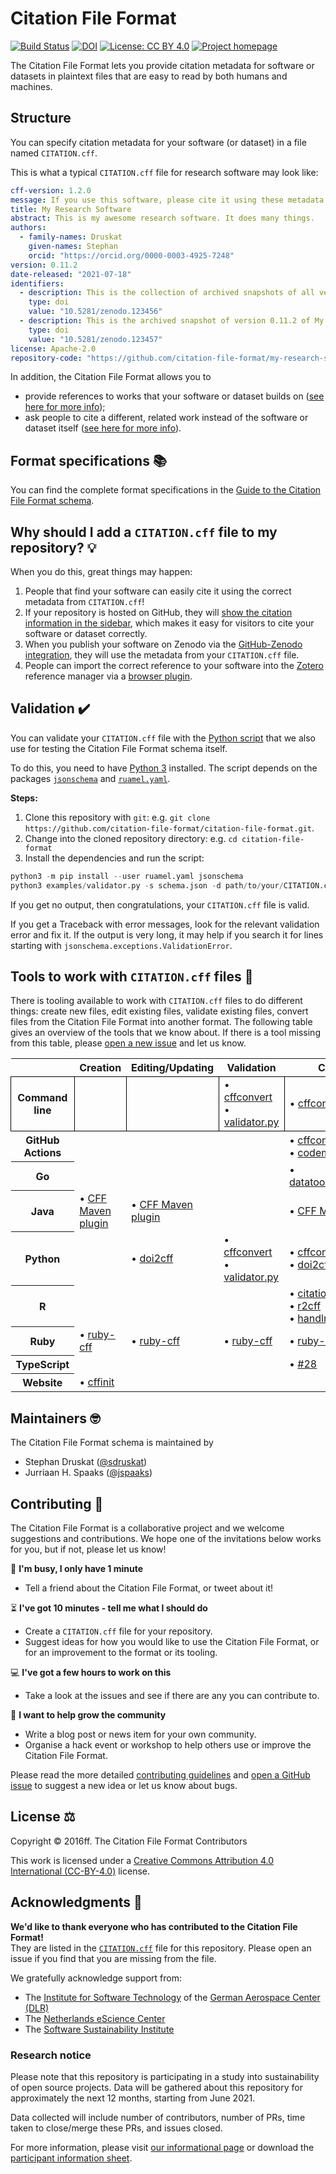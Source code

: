 # Citation File Format

[![Build Status](https://github.com/citation-file-format/citation-file-format/workflows/testing/badge.svg)](https://github.com/citation-file-format/citation-file-format/actions/workflows/testing.yml)
[![DOI](https://zenodo.org/badge/DOI/10.5281/zenodo.1003149.svg)](https://doi.org/10.5281/zenodo.1003149)
[![License: CC BY 4.0](https://img.shields.io/badge/License-CC%20BY%204.0-lightgrey.svg)](https://creativecommons.org/licenses/by/4.0/)
[![Project homepage](https://img.shields.io/badge/Project%20homepage-citation--file--format.github.io-ff0080)](https://citation-file-format.github.io)

The Citation File Format lets you provide citation metadata for software or datasets 
in plaintext files that are easy to read by both humans and machines.

## Structure

You can specify citation metadata for your software (or dataset) in a file named `CITATION.cff`.

This is what a typical `CITATION.cff` file for research software may look like:

```yaml
cff-version: 1.2.0
message: If you use this software, please cite it using these metadata.
title: My Research Software
abstract: This is my awesome research software. It does many things.
authors:
  - family-names: Druskat
    given-names: Stephan
    orcid: "https://orcid.org/0000-0003-4925-7248"
version: 0.11.2
date-released: "2021-07-18"
identifiers:
  - description: This is the collection of archived snapshots of all versions of My Research Software
    type: doi
    value: "10.5281/zenodo.123456"
  - description: This is the archived snapshot of version 0.11.2 of My Research Software
    type: doi
    value: "10.5281/zenodo.123457"
license: Apache-2.0
repository-code: "https://github.com/citation-file-format/my-research-software"
```

In addition, the Citation File Format allows you to

- provide references to works that your software or dataset builds on ([see here for more info](schema-guide.md#referencing-other-work));
- ask people to cite a different, related work instead of the software or dataset itself ([see here for more info](schema-guide.md#credit-redirection)).

## Format specifications :books:

You can find the complete format specifications in the [Guide to the Citation File Format schema](schema-guide.md).

## Why should I add a `CITATION.cff` file to my repository? :bulb:

When you do this, great things may happen:

1. People that find your software can easily cite it using the correct metadata from `CITATION.cff`!
2. If your repository is hosted on GitHub, they will [show the citation information in the sidebar](https://docs.github.com/en/github/creating-cloning-and-archiving-repositories/creating-a-repository-on-github/about-citation-files), which makes it easy for visitors to cite your software or dataset correctly.
3. When you publish your software on Zenodo via the [GitHub-Zenodo integration](https://guides.github.com/activities/citable-code/), they will use the metadata from your `CITATION.cff` file.
4. People can import the correct reference to your software into the [Zotero](https://www.zotero.org) reference manager via a [browser plugin](https://www.zotero.org/download/).

## Validation :heavy_check_mark:

You can validate your `CITATION.cff` file with the [Python script](examples/validator.py)
that we also use for testing the Citation File Format schema itself.

To do this, you need to have [Python 3](https://www.python.org) installed.
The script depends on the packages [`jsonschema`](https://pypi.org/project/jsonschema/) and [`ruamel.yaml`](https://pypi.org/project/ruamel.yaml/).

**Steps:**

1. Clone this repository with `git`: e.g. `git clone https://github.com/citation-file-format/citation-file-format.git`.
2. Change into the cloned repository directory: e.g. `cd citation-file-format`
3. Install the dependencies and run the script:
```python
python3 -m pip install --user ruamel.yaml jsonschema
python3 examples/validator.py -s schema.json -d path/to/your/CITATION.cff
```

If you get no output, then congratulations, your `CITATION.cff` file is valid.

If you get a Traceback with error messages, look for the relevant validation error and fix it.
If the output is very long, it may help if you search it for lines starting with `jsonschema.exceptions.ValidationError`.

<!-- Later, this should link to tutorials -->

## Tools to work with `CITATION.cff` files :wrench:

There is tooling available to work with `CITATION.cff` files to do different things:
create new files, edit existing files, validate existing files, convert files from the Citation File Format into another format.
The following table gives an overview of the tools that we know about. If there is a tool missing from this table, please [open a new issue](https://github.com/citation-file-format/citation-file-format/issues/new/choose) and let us know.

<html>
<table style="table-layout: fixed; width: 100%; ">
    <thead>
        <tr>
            <th style="width:20%;"></th>
            <th style="width:20%;">Creation</th>
            <th style="width:20%;">Editing/Updating</th>
            <th style="width:20%;">Validation</th>
            <th style="width:20%;">Conversion</th>
        </tr>
    </thead>
    <tbody>
        <tr>
            <th style="width:20%; border:1px solid black;">Command line</th>
            <td style="width:20%; border:1px solid black;"></td>
            <td style="width:20%; border:1px solid black;"></td>
            <td style="width:20%; border:1px solid black;">
                • <a href="https://github.com/citation-file-format/cff-converter-python">cffconvert</a><br>
                • <a href="#validation-heavy_check_mark">validator.py</a>
            </td>
            <td style="width:20%;border:1px solid black;">
                • <a href="https://github.com/citation-file-format/cff-converter-python">cffconvert</a>
            </td>
        </tr>
        <tr>
            <th style="width:20%;">GitHub Actions</th>
            <td style="width:20%;"></td>
            <td style="width:20%;"></td>
            <td style="width:20%;"></td>
            <td style="width:20%;">
                • <a href="https://github.com/citation-file-format/cffconvert-github-action">cffconvert</a><br>
                • <a href="https://github.com/caltechlibrary/codemeta2cff">codemeta2cff</a>
            </td>
        </tr>
        <tr>
            <th style="width:20%;">Go</th>
            <td style="width:20%;"></td>
            <td style="width:20%;"></td>
            <td style="width:20%;"></td>
            <td style="width:20%;">
                • <a href="https://github.com/caltechlibrary/datatools/">datatools/codemeta2cff</a>
            </td>
        </tr>
        <tr>
            <th style="width:20%;">Java</th>
            <td style="width:20%;">
                • <a href="https://github.com/hexatomic/cff-maven-plugin">CFF Maven plugin</a>
            </td>
            <td style="width:20%;">
                • <a href="https://github.com/hexatomic/cff-maven-plugin">CFF Maven plugin</a>
            </td>
            <td style="width:20%;"></td>
            <td style="width:20%;">
                • <a href="https://github.com/hexatomic/cff-maven-plugin">CFF Maven plugin</a>
            </td>
        </tr>
        <tr>
            <th style="width:20%;">Python</th>
            <td style="width:20%;"></td>
            <td style="width:20%;">
                • <a href="https://github.com/citation-file-format/doi2cff">doi2cff</a>
            </td>
            <td style="width:20%;">
                • <a href="https://github.com/citation-file-format/cff-converter-python">cffconvert</a><br>
                • <a href="http://examples/validator.py">validator.py</a>
            </td>
            <td style="width:20%;">
                • <a href="https://github.com/citation-file-format/cff-converter-python">cffconvert</a><br>
                • <a href="https://github.com/citation-file-format/doi2cff">doi2cff</a>
            </td>
        </tr>
        <tr>
            <th style="width:20%;">R</th>
            <td style="width:20%;"></td>
            <td style="width:20%;"></td>
            <td style="width:20%;"></td>
            <td style="width:20%;">
                • <a href="https://cran.r-project.org/web/packages/citation/">citation</a><br>
                • <a href="https://github.com/ocbe-uio/RCFF">r2cff</a><br>
                • <a href="https://github.com/ropensci/handlr">handlr</a>
            </td>
        </tr>
        <tr>
            <th style="width:20%;">Ruby</th>
            <td style="width:20%;">
                • <a href="https://github.com/citation-file-format/ruby-cff">ruby-cff</a>
            </td>
            <td style="width:20%;">
                • <a href="https://github.com/citation-file-format/ruby-cff">ruby-cff</a>
            </td>
            <td style="width:20%;">
                • <a href="https://github.com/citation-file-format/ruby-cff">ruby-cff</a>
            </td>
            <td style="width:20%;">
                • <a href="https://github.com/citation-file-format/ruby-cff">ruby-cff</a>
            </td>
        </tr>
        <tr>
            <th style="width:20%;">TypeScript</th>
            <td style="width:20%;"></td>
            <td style="width:20%;"></td>
            <td style="width:20%;"></td>
            <td style="width:20%;">• <a
                    href="https://github.com/citation-file-format/citation-file-format/issues/28#issuecomment-892105342">
                    #28</a>
            </td>
        </tr>
        <tr>
            <th style="width:20%;">Website</th>
            <td style="width:20%;">
                • <a href="https://citation-file-format.github.io/cff-initializer-javascript/">cffinit</a>
            </td>
            <td style="width:20%;"></td>
            <td style="width:20%;"></td>
            <td style="width:20%;"></td>
        </tr>
    </tbody>
</table>

</html>

## Maintainers :nerd_face:

The Citation File Format schema is maintained by

- Stephan Druskat ([@sdruskat](https://github.com/sdruskat/))
- Jurriaan H. Spaaks ([@jspaaks](https://github.com/jspaaks/))

## Contributing :handshake:

The Citation File Format is a collaborative project and we welcome suggestions and contributions. We hope one of the invitations below works for you, but if not, please let us know!

:running: **I'm busy, I only have 1 minute**
- Tell a friend about the Citation File Format, or tweet about it!

:hourglass_flowing_sand: **I've got 10 minutes - tell me what I should do**
- Create a `CITATION.cff` file for your repository.
- Suggest ideas for how you would like to use the Citation File Format, or for an improvement to the format or its tooling.
<!-- Add link to help-wanted + validation labels with only validation label image -->

:computer: **I've got a few hours to work on this**
- Take a look at the issues and see if there are any you can contribute to.
<!-- Add link to open help-wanted + tooling issues with only tooling label image -->

:tada: **I want to help grow the community**
- Write a blog post or news item for your own community.
- Organise a hack event or workshop to help others use or improve the Citation File Format.

Please read the more detailed [contributing guidelines](CONTRIBUTING.md) and [open a GitHub issue](https://github.com/citation-file-format/citation-file-format/issues) to suggest a new idea or let us know about bugs.

## License :balance_scale:

Copyright © 2016ff. The Citation File Format Contributors

This work is licensed under a [Creative Commons Attribution 4.0 International (CC-BY-4.0)](https://creativecommons.org/licenses/by/4.0/legalcode) license.

## Acknowledgments :pray:

**We'd like to thank everyone who has contributed to the Citation File Format!**  
They are listed in the [`CITATION.cff`](CITATION.cff) file for this repository. Please open an issue if you find that you are missing from the file.

We gratefully acknowledge support from:

- The [Institute for Software Technology](https://www.dlr.de/sc/en/desktopdefault.aspx/) of the [German Aerospace Center (DLR)](https://www.dlr.de/en/)
- The [Netherlands eScience Center](https://www.esciencecenter.nl/)
- The [Software Sustainability Institute](https://software.ac.uk/)

### Research notice
Please note that this repository is participating in a study into sustainability
of open source projects. Data will be gathered about this repository for
approximately the next 12 months, starting from June 2021.

Data collected will include number of contributors, number of PRs, time taken to
close/merge these PRs, and issues closed.

For more information, please visit
[our informational page](https://sustainable-open-science-and-software.github.io/) or download the [participant information sheet](https://sustainable-open-science-and-software.github.io/assets/PIS_sustainable_software.pdf).
